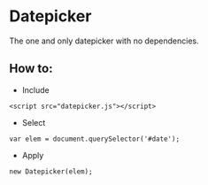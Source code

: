 Datepicker
==========

The one and only datepicker with no dependencies.

How to:
----------
* Include
```
<script src="datepicker.js"></script>
```
* Select
```
var elem = document.querySelector('#date');
```
* Apply
```
new Datepicker(elem);
```
